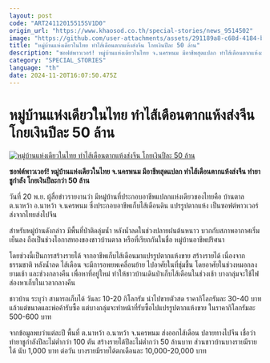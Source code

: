 ```yaml
---
layout: post
code: "ART24112015515SV1D0"
origin_url: "https://www.khaosod.co.th/special-stories/news_9514502"
image: "https://github.com/user-attachments/assets/291189a8-c68d-4184-b8fd-47ccc0ce82bc"
title: "หมู่บ้านแห่งเดียวในไทย ทำไส้เดือนตากแห้งส่งจีน โกยเงินปีละ 50 ล้าน"
description: "ซอฟต์พาวเวอร์! หมู่บ้านแห่งเดียวในไทย จ.นครพนม มีอาชีพสุดแปลก ทำไส้เดือนตากแห้งส่งจีน ทำยาชูกำลัง โกยเงินปีละกว่า 50 ล้าน"
category: "SPECIAL_STORIES"
language: "th"
date: 2024-11-20T16:07:50.475Z
---
```


# หมู่บ้านแห่งเดียวในไทย ทำไส้เดือนตากแห้งส่งจีน โกยเงินปีละ 50 ล้าน

[![หมู่บ้านแห่งเดียวในไทย ทำไส้เดือนตากแห้งส่งจีน โกยเงินปีละ 50 ล้าน](https://www.khaosod.co.th/wpapp/uploads/2024/11/sd.jpg "หมู่บ้านแห่งเดียวในไทย ทำไส้เดือนตากแห้งส่งจีน โกยเงินปีละ 50 ล้าน")](https://www.khaosod.co.th/wpapp/uploads/2024/11/sd.jpg)

**ซอฟต์พาวเวอร์! หมู่บ้านแห่งเดียวในไทย จ.นครพนม มีอาชีพสุดแปลก ทำไส้เดือนตากแห้งส่งจีน ทำยาชูกำลัง โกยเงินปีละกว่า 50 ล้าน**

วันที่ 20 พ.ย. ผู้สื่อข่าวรายงานว่า มีหมู่บ้านที่ประกอบอาชีพแปลกแห่งเดียวของไทยคือ บ้านตาล ต.นาหว้า อ.นาหว้า จ.นครพนม ซึ่งประกอบอาชีพเก็บไส้เดือนดิน แปรรูปตากแห้ง เป็นซอฟต์พาวเวอร์ส่งจากไทยส่งไปจีน

สำหรับหมู่บ้านดังกล่าว มีพื้นที่ป่าติดลุ่มน้ำ หลังน้ำลดในช่วงปลายฝนต้นหนาว บวกกับสภาพอากาศเริ่มเย็นลง ถือเป็นช่วงโอกาสทองของชาวบ้านตาล หรือที่เรียกกันในชื่อ หมู่บ้านอาชีพปริศนา

โดยช่วงนี้เป็นการสร้างรายได้ จากอาชีพเก็บไส้เดือนมาแปรรูปตากแห้งขาย สร้างรายได้ เนื่องจากธรรมชาติ หลังน้ำลด ไส้เดือน จะมีการอพยพเคลื่อนย้าย ไปอาศัยในที่ชุ่มชื้น โดยอาศัยในช่วงหมอกลงยามเช้า และช่วงกลางคืน เพื่อหาที่อยู่ใหม่ ทำให้ชาวบ้านเดินป่าเก็บไส้เดือนในช่วงเช้า บางกลุ่มจะใช้ไฟส่องหาเก็บในเวลากลางคืน

ชาวบ้าน ระบุว่า สามารถเก็บได้ วันละ 10-20 กิโลกรัม นำไปขายตัวสด ราคากิโลกรัมละ 30-40 บาท แล้วแต่ขนาดและพ่อค้ารับซื้อ แต่บางกลุ่มจะทำหน้าที่รับซื้อไปแปรรูปตากแห้งขาย ในราคากิโลกรัมละ 500-600 บาท

จากข้อมูลพบว่าแต่ละปี พื้นที่ ต.นาหว้า อ.นาหว้า จ.นครพนม ส่งออกไส้เดือน ปลายทางไปจีน เชื่อว่าทำยาชูกำลังปีละไม่ต่ำกว่า 100 ตัน สร้างรายได้ปีละไม่ต่ำกว่า 50 ล้านบาท ส่วนชาวบ้านบางรายมีรายได้ นับ 1,000 บาท ต่อวัน บางรายมีรายได้ตกเดือนละ 10,000-20,000 บาท